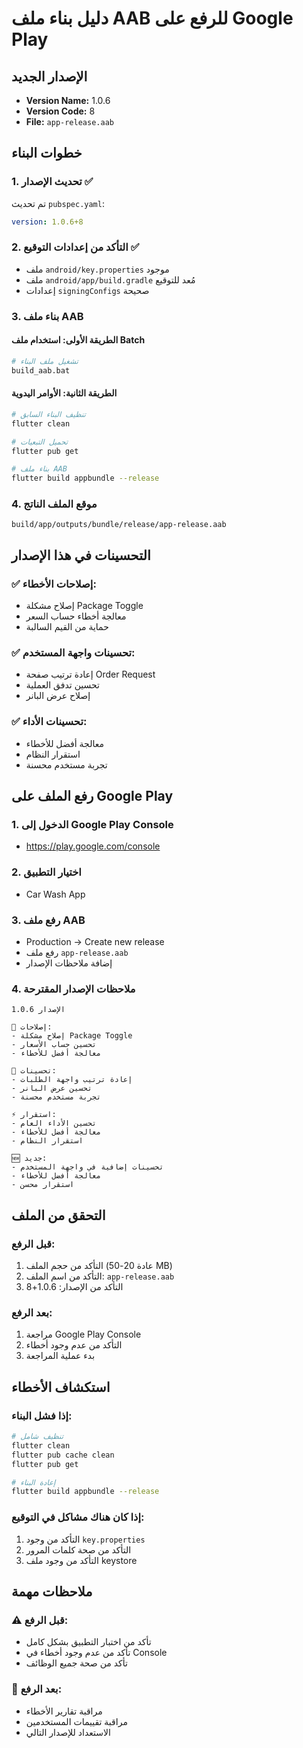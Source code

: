 # دليل بناء ملف AAB للرفع على Google Play

## الإصدار الجديد
- **Version Name:** 1.0.6
- **Version Code:** 8
- **File:** `app-release.aab`

## خطوات البناء

### 1. تحديث الإصدار ✅
تم تحديث `pubspec.yaml`:
```yaml
version: 1.0.6+8
```

### 2. التأكد من إعدادات التوقيع ✅
- ملف `android/key.properties` موجود
- ملف `android/app/build.gradle` مُعد للتوقيع
- إعدادات `signingConfigs` صحيحة

### 3. بناء ملف AAB

#### الطريقة الأولى: استخدام ملف Batch
```bash
# تشغيل ملف البناء
build_aab.bat
```

#### الطريقة الثانية: الأوامر اليدوية
```bash
# تنظيف البناء السابق
flutter clean

# تحميل التبعيات
flutter pub get

# بناء ملف AAB
flutter build appbundle --release
```

### 4. موقع الملف الناتج
```
build/app/outputs/bundle/release/app-release.aab
```

## التحسينات في هذا الإصدار

### ✅ **إصلاحات الأخطاء:**
- إصلاح مشكلة Package Toggle
- معالجة أخطاء حساب السعر
- حماية من القيم السالبة

### ✅ **تحسينات واجهة المستخدم:**
- إعادة ترتيب صفحة Order Request
- تحسين تدفق العملية
- إصلاح عرض البانر

### ✅ **تحسينات الأداء:**
- معالجة أفضل للأخطاء
- استقرار النظام
- تجربة مستخدم محسنة

## رفع الملف على Google Play

### 1. الدخول إلى Google Play Console
- https://play.google.com/console

### 2. اختيار التطبيق
- Car Wash App

### 3. رفع ملف AAB
- Production → Create new release
- رفع ملف `app-release.aab`
- إضافة ملاحظات الإصدار

### 4. ملاحظات الإصدار المقترحة
```
الإصدار 1.0.6

🔧 إصلاحات:
- إصلاح مشكلة Package Toggle
- تحسين حساب الأسعار
- معالجة أفضل للأخطاء

🎨 تحسينات:
- إعادة ترتيب واجهة الطلبات
- تحسين عرض البانر
- تجربة مستخدم محسنة

⚡ استقرار:
- تحسين الأداء العام
- معالجة أفضل للأخطاء
- استقرار النظام

🆕 جديد:
- تحسينات إضافية في واجهة المستخدم
- معالجة أفضل للأخطاء
- استقرار محسن
```

## التحقق من الملف

### قبل الرفع:
1. التأكد من حجم الملف (عادة 20-50 MB)
2. التأكد من اسم الملف: `app-release.aab`
3. التأكد من الإصدار: 1.0.6+8

### بعد الرفع:
1. مراجعة Google Play Console
2. التأكد من عدم وجود أخطاء
3. بدء عملية المراجعة

## استكشاف الأخطاء

### إذا فشل البناء:
```bash
# تنظيف شامل
flutter clean
flutter pub cache clean
flutter pub get

# إعادة البناء
flutter build appbundle --release
```

### إذا كان هناك مشاكل في التوقيع:
1. التأكد من وجود `key.properties`
2. التأكد من صحة كلمات المرور
3. التأكد من وجود ملف keystore

## ملاحظات مهمة

### ⚠️ **قبل الرفع:**
- تأكد من اختبار التطبيق بشكل كامل
- تأكد من عدم وجود أخطاء في Console
- تأكد من صحة جميع الوظائف

### 📱 **بعد الرفع:**
- مراقبة تقارير الأخطاء
- مراقبة تقييمات المستخدمين
- الاستعداد للإصدار التالي 